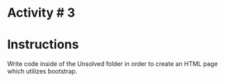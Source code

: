 # Activity # 3

# Instructions

Write code inside of the Unsolved folder in order to create an HTML page which utilizes bootstrap.
